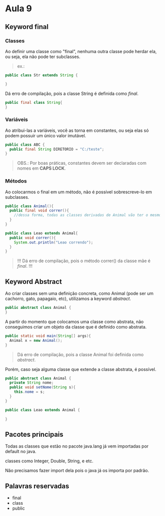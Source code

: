 # Aula 9



## Keyword final

### Classes

Ao definir uma classe como "final", nenhuma outra classe pode herdar ela, ou seja, ela não pode ter subclasses.

> ex.: 

```java
public class Str extends String {

}
```

Dá erro de compilação, pois a classe String é definida como _final_.

```java
public final class String{
}
```

### Variáveis

Ao atribui-las a variáveis, você as torna em constantes, ou seja elas só podem possuir um único valor imutável.

```java
public class ABC {
  public final String DIRETORIO = "C:/teste";
}
```

> OBS.: Por boas práticas, constantes devem ser declaradas com nomes em **CAPS LOCK**.

### Métodos

Ao colocarmos o final em um método, não é possível sobrescreve-lo em subclasses.

```java
public class Animal(){
  public final void correr(){
    //dessa forma, todas as classes derivadas de Animal vão ter o mesmo método correr(), sem possibilidade de sobrescreve-lo em subclasses.
  }
}
```

```java
public class Leao extends Animal{
  public void correr(){
    System.out.println("Leao correndo");
  }
}
```

> !!! Dá erro de compilação, pois o método correr() da classe mãe é _final_. !!!

## Keyword Abstract

Ao criar classes sem uma definição concreta, como Animal (pode ser um cachorro, gato, papagaio, etc), utilizamos a keyword _abstract_.

```java
public abstract class Animal {
}
```

A partir do momento que colocamos uma classe como abstrata, não conseguimos criar um objeto da classe que é definido como abstrata.

```java
public static void main(String[] args){
  Animal x = new Animal();
}
```

> Dá erro de compilação, pois a classe Animal foi definida como _abstract_.

Porém, caso seja alguma classe que extende a classe abstrata, é possível.

```java
public abstract class Animal {
  private String nome;
  public void setNome(String s){
    this.nome = s;
  }
}
```

```java
public class Leao extends Animal {
  
}
```












## Pacotes principais

Todas as classes que estão no pacote java.lang já vem importadas por default no java.

classes como Integer, Double, String, e etc.

Não precisamos fazer import dela pois o java já os importa por padrão.

## Palavras reservadas

- final
- class
- public
